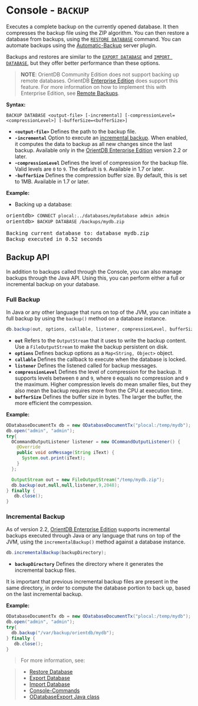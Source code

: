 <!-- proofread 2015-01-05 SAM -->

# Console - `BACKUP`

Executes a complete backup on the currently opened database. It then compresses the backup file using the ZIP algorithm. You can then restore a database from backups, using the [`RESTORE DATABASE`](Console-Command-Restore.md) command. You can automate backups using the [Automatic-Backup](Automatic-Backup.md) server plugin.

Backups and restores are similar to the [`EXPORT DATABASE`](Console-Command-Export.md) and [`IMPORT DATABASE`](Console-Command-Import.md), but they offer better performance than these options.  

>**NOTE**: OrientDB Community Edition does not support backing up remote databases.  OrientDB [Enterprise Edition](http://www.orientechnologies.com/orientdb-enterprise/) does support this feature.  For more information on how to implement this with Enterprise Edition, see [Remote Backups](http://www.orientechnologies.com/enterprise/last/servermanagement.html).

**Syntax:**

```
BACKUP DATABASE <output-file> [-incremental] [-compressionLevel=<compressionLevel>] [-bufferSize=<bufferSize>]
```

- **`<output-file>`** Defines the path to the backup file.
- **`-incremental`** Option to execute an [incremental backup](Incremental-Backup-And-Restore.md).  When enabled, it computes the data to backup as all new changes since the last backup. Available only in the [OrientDB Enterprise Edition](Enterprise-Edition.md) version 2.2 or later.
- **-`compressionLevel`** Defines the level of compression for the backup file.  Valid levels are `0` to `9`.  The default is `9`.  Available in 1.7 or later.
- **`-bufferSize`** Defines the compression buffer size.  By default, this is set to 1MB.  Available in 1.7 or later.

**Example:**

- Backing up a database:

<pre>
orientdb> <code class="lang-sql userinput">CONNECT plocal:../databases/mydatabase admin admin</code>
orientdb> <code class="lang-sql userinput">BACKUP DATABASE /backups/mydb.zip</code>

Backing current database to: database mydb.zip
Backup executed in 0.52 seconds
</pre>

## Backup API

In addition to backups called through the Console, you can also manage backups through the Java API. Using this, you can perform either a full or incremental backup on your database.

### Full Backup

In Java or any other language that runs on top of the JVM, you can initiate a full backup by using the `backup()` method on a database instance.

```java
db.backup(out, options, callable, listener, compressionLevel, bufferSize);
```

- **`out`** Refers to the `OutputStream` that it uses to write the backup content.  Use a `FileOutputStream` to make the backup persistent on disk.
- **`options`** Defines backup options as a `Map<String, Object>` object.
- **`callable`** Defines the callback to execute when the database is locked.
- **`listener`** Defines the listened called for backup messages.
- **`compressionLevel`** Defines the level of compression for the backup.  It supports levels between `0` and `9`, where `0` equals no compression and `9` the maximum.  Higher compression levels do mean smaller files, but they also mean the backup requires more from the CPU at execution time.
- **`bufferSize`** Defines the buffer size in bytes.  The larger the buffer, the more efficient the comrpession.

**Example:**

```java
ODatabaseDocumentTx db = new ODatabaseDocumentTx("plocal:/temp/mydb");
db.open("admin", "admin");
try{
  OCommandOutputListener listener = new OCommandOutputListener() {
    @Override
    public void onMessage(String iText) {
      System.out.print(iText);
    }
  };

  OutputStream out = new FileOutputStream("/temp/mydb.zip");
  db.backup(out,null,null,listener,9,2048);
} finally {
   db.close();
}
```

### Incremental Backup

As of version 2.2, [OrientDB Enterprise Edition](Enterprise-Edition.md) supports incremental backups executed through Java or any language that runs on top of the JVM, using the `incrementalBackup()` method against a database instance.

```java
db.incrementalBackup(backupDirectory);
```

- **`backupDirectory`** Defines the directory where it generates the incremental backup files.  

It is important that previous incremental backup files are present in the same directory, in order to compute the database portion to back up, based on the last incremental backup.

**Example:**

```java
ODatabaseDocumentTx db = new ODatabaseDocumentTx("plocal:/temp/mydb");
db.open("admin", "admin");
try{
  db.backup("/var/backup/orientdb/mydb");
} finally {
   db.close();
}
```

>For more information, see:

> - [Restore Database](Console-Command-Restore.md)
> - [Export Database](Console-Command-Export.md)
> - [Import Database](Console-Command-Import.md)
> - [Console-Commands](Console-Commands.md)
> - [ODatabaseExport Java class](https://github.com/orientechnologies/orientdb/blob/master/core/src/main/java/com/orientechnologies/orient/core/db/tool/ODatabaseExport.java)
